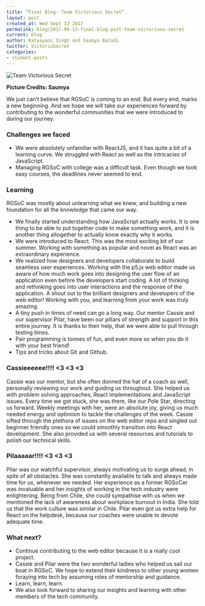 ```yaml
---
title: “Final Blog- Team Victorious Secret”
layout: post
created_at: Wed Sept 13 2017
permalink: blog/2017-09-13-final-blog-post-team-victorious-secret
current: blog
author: Katyayani Singh and Saumya Balodi
twitter: VictoriuSecret
categories:
- student-posts
---
```


![Team Victorious Secret](/img/blog/2017/team_victorious_secret1.jpeg)
<div class="image-credits"><b>Picture Credits: Saumya</b></div>

We just can’t believe that RGSoC is coming to an end. But every end, marks a new beginning. And we hope we will take our experiences forward by contributing to the wonderful communities that we were introduced to during our journey. 

### Challenges we faced

* We were absolutely unfamiliar with ReactJS, and it has quite a bit of a learning curve. We struggled with React as well as the intricacies of JavaScript. 
* Managing RGSoC with college was a difficult task. Even though we took easy courses, the deadlines never seemed to end.

### Learning
RGSoC was mostly about unlearning what we knew, and building a new foundation for all the knowledge that came our way.

* We finally started understanding how JavaScript actually works. It is one thing to be able to put together code to make something work, and it is another thing altogether to actually know exactly why it works. 
* We were introduced to React. This was the most exciting bit of our summer. Working with something as popular and novel as React was an extraordinary experience.
* We realized how designers and developers collaborate to build seamless user experiences. Working with the p5.js web editor made us aware of how much work goes into designing the user flow of an application even before the developers start coding. A lot of thinking and rethinking goes into user interactions and the response of the application. A shout out to the brilliant designers and developers of the web editor! Working with you, and learning from your work was truly amazing.
* A tiny push in times of need can go a long way. Our mentor Cassie and our supervisor Pilar, have been our pillars of strength and support in this entire journey. It is thanks to their help, that we were able to pull through testing times. 
* Pair programming is tonnes of fun, and even more so when you do it with your best friend!
* Tips and tricks about Git and Github.

### Cassieeeeee!!!! <3 <3 <3
Cassie was our mentor, but she often donned the hat of a coach as well, personally reviewing our work and guiding us throughout. She helped us with problem solving approaches, React implementations and JavaScript issues. Every time we got stuck, she was there, like our Pole Star, directing us forward. Weekly meetings with her, were an absolute joy, giving us much needed energy and optimism to tackle the challenges of the week. Cassie sifted through the plethora of issues on the web editor repo and singled out beginner friendly ones so we could smoothly transition into React development. She also provided us with several resources and tutorials to polish our technical skills.

### Pilaaaaar!!!! <3 <3 <3
Pilar was our watchful supervisor, always motivating us to surge ahead, in spite of all obstacles. She was constantly available to talk and always made time for us, whenever we needed. Her experience as a former RGSoCer was invaluable and her insights of working in the tech industry were enlightening. Being from Chile, she could sympathise with us when we mentioned the lack of awareness about workplace burnout in India. She told us that the work culture was similar in Chile. Pilar even got us extra help for React on the helpdesk, because our coaches were unable to devote adequate time. 

### What next?
* Continue contributing to the web editor because it is a really cool project.
* Cassie and Pilar were the two wonderful ladies who helped us sail our boat in RGSoC. We hope to extend their kindness to other young women foraying into tech by assuming roles of mentorship and guidance.
* Learn, learn, learn.
* We also look forward to sharing our insights and learning with other members of the tech community.


